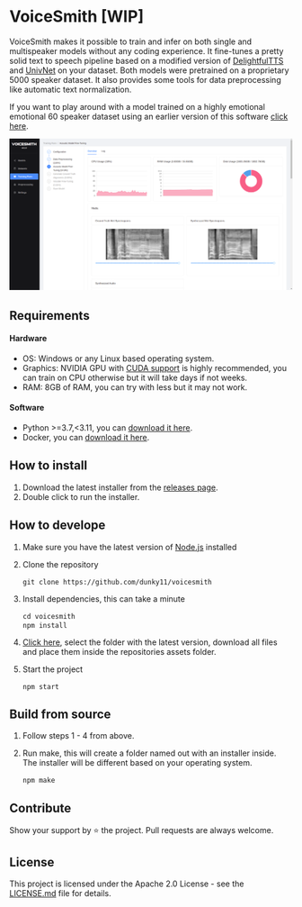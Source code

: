 # VoiceSmith [WIP]

VoiceSmith makes it possible to train and infer on both single and multispeaker models without any coding experience. It fine-tunes a pretty solid text to speech pipeline based on a modified version of [DelightfulTTS](https://arxiv.org/abs/2110.12612) and [UnivNet](https://arxiv.org/abs/2106.07889) on your dataset. Both models were pretrained on a proprietary 5000 speaker dataset. It also provides some tools for data preprocessing like automatic text normalization.

If you want to play around with a model trained on a highly emotional emotional 60 speaker dataset using an earlier version of this software [click here](https://colab.research.google.com/drive/1zh6w_TpEAyr_UIojiLmt4ZdYLWeap9mn#scrollTo=vQCA50dao0Mt).

<img src="/.media/hero.png">

## Requirements

#### Hardware
* OS: Windows or any Linux based operating system.
* Graphics: NVIDIA GPU with [CUDA support](https://developer.nvidia.com/cuda-gpus) is highly recommended, you can train on CPU otherwise but it will take days if not weeks.
* RAM: 8GB of RAM, you can try with less but it may not work.

#### Software
* Python >=3.7,<3.11, you can [download it here](https://www.python.org/downloads/).
* Docker, you can [download it here](https://docs.docker.com/get-docker/).

## How to install

1. Download the latest installer from the [releases page](https://github.com/dunky11/voicesmith/releases).
2. Double click to run the installer.

## How to develope

1. Make sure you have the latest version of [Node.js](https://nodejs.org/) installed
2. Clone the repository

   ```
   git clone https://github.com/dunky11/voicesmith
   ```
3. Install dependencies, this can take a minute

   ```
   cd voicesmith
   npm install
   ```
4. [Click here](https://drive.google.com/drive/folders/15VQgRxGO_Z_RUNMyuJreg9O5Ckcit2vh?usp=sharing), select the folder with the latest version, download all files and place them inside the repositories assets folder.

5. Start the project

   ```
   npm start
   ```
  
## Build from source

1. Follow steps 1 - 4 from above.
2. Run make, this will create a folder named out with an installer inside. The installer will be different based on your operating system.
    
    ```
    npm make
    ```
    
## Contribute

Show your support by ⭐ the project. Pull requests are always welcome.

## License

This project is licensed under the Apache 2.0 License - see the [LICENSE.md](https://github.com/dunky11/voicesmith/blob/master/LICENSE) file for details.

